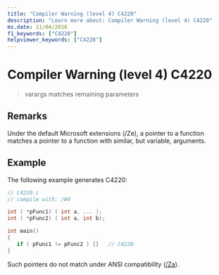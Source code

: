 ```yaml
---
title: "Compiler Warning (level 4) C4220"
description: "Learn more about: Compiler Warning (level 4) C4220"
ms.date: 11/04/2016
f1_keywords: ["C4220"]
helpviewer_keywords: ["C4220"]
---
```

# Compiler Warning (level 4) C4220

> varargs matches remaining parameters

## Remarks

Under the default Microsoft extensions (/Ze), a pointer to a function matches a pointer to a function with similar, but variable, arguments.

## Example

The following example generates C4220:

```c
// C4220.c
// compile with: /W4

int ( *pFunc1) ( int a, ... );
int ( *pFunc2) ( int a, int b);

int main()
{
   if ( pFunc1 != pFunc2 ) {}   // C4220
}
```

Such pointers do not match under ANSI compatibility ([/Za](../../build/reference/za-ze-disable-language-extensions.md)).
